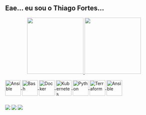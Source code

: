 ## Eae... eu sou o Thiago Fortes...

<div align="center">
  <a href="https://github.com/thiago733">
  <img height="180em" src="https://github-readme-stats.vercel.app/api?username=thiago733&show_icons=true&theme=dark&include_all_commits=true&count_private=true"/>
  <img height="180em" src="https://github-readme-stats.vercel.app/api/top-langs/?username=thiago733&layout=compact&langs_count=7&theme=dark"/>
</div>

<div style="display: inline_block"><br>
<img align="center" alt="Ansible" height="50" width="50" src="https://cdn.jsdelivr.net/gh/devicons/devicon/icons/ansible/ansible-original-wordmark.svg">
<img align="center" alt="Bash" height="50" width="50" src="https://cdn.jsdelivr.net/gh/devicons/devicon/icons/bash/bash-original.svg" >
<img align="center" alt="Docker" height="50" width="50" src="https://cdn.jsdelivr.net/gh/devicons/devicon/icons/docker/docker-original-wordmark.svg">
<img align="center" alt="Kubernetes" height="50" width="50" src="https://cdn.jsdelivr.net/gh/devicons/devicon/icons/kubernetes/kubernetes-plain-wordmark.svg">
<img align="center" alt="Python" height="50" width="50" src="https://cdn.jsdelivr.net/gh/devicons/devicon/icons/python/python-original-wordmark.svg">
<img align="center" alt="Terraform" height="50" width="50" src="https://cdn.jsdelivr.net/gh/devicons/devicon/icons/terraform/terraform-original-wordmark.svg">
<img align="center" alt="Ansible" height="50" width="50" src="https://cdn.jsdelivr.net/gh/devicons/devicon/icons/vagrant/vagrant-original-wordmark.svg">
</div>
  
  ##
  
<div> 
  <a href="https://twitter.com/thiago733" target="_blank"><img src="https://img.shields.io/twitter/url?style=social&url=https%3A%2F%2Ftwitter.com%2Fthiago733" target="_blank"></a> 
  <a href = "mailto:thiago733@gmail.com"><img src="https://img.shields.io/badge/-Gmail-%23333?style=for-the-badge&logo=gmail&logoColor=white" target="_blank"></a>
  <a href="https://www.linkedin.com/in/thiago733" target="_blank"><img src="https://img.shields.io/badge/-LinkedIn-%230077B5?style=for-the-badge&logo=linkedin&logoColor=white" target="_blank"></a> 
</div>
